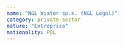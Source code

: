 ```yaml
---
name: "NGL Wiater sp.k. (NGL Legal)"
category: private-sector
nature: "Entreprise"
nationality: POL
---
```

